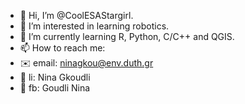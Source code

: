 - 👋 Hi, I’m @CoolESAStargirl.
- 👀 I’m interested in learning robotics.
- 🌱 I’m currently learning R, Python, C/C++ and QGIS.
- 📫 How to reach me:
- ✉️ email: ninagkou@env.duth.gr
- 🔗 li: Nina Gkoudli
- 📘 fb: Goudli Nina

<!---
CoolESAStargirl/CoolESAStargirl is a ✨ special ✨ repository because its `README.md` (this file) appears on your GitHub profile.
You can click the Preview link to take a look at your changes.
--->
